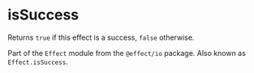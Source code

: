 # isSuccess

Returns `true` if this effect is a success, `false` otherwise.

Part of the `Effect` module from the `@effect/io` package. Also known as `Effect.isSuccess`.
